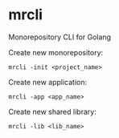 # mrcli
Monorepository CLI for Golang

Create new monorepository:
```
mrcli -init <project_name>
```

Create new application:
```
mrcli -app <app_name>
```


Create new shared library:
```
mrcli -lib <lib_name>
```
